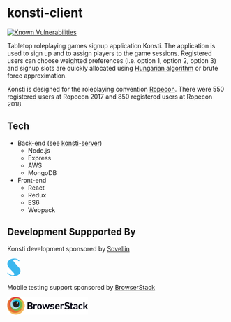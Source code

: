 # konsti-client

[![Known Vulnerabilities](https://snyk.io/test/github/archinowsk/konsti-client/badge.svg)](https://snyk.io/test/github/archinowsk/konsti-client)

Tabletop roleplaying games signup application Konsti. The application is used to sign up and to assign players to the game sessions. Registered users can choose weighted preferences (i.e. option 1, option 2, option 3) and signup slots are quickly allocated using [Hungarian algorithm](https://en.wikipedia.org/wiki/Hungarian_algorithm) or brute force approximation.

Konsti is designed for the roleplaying convention [Ropecon](https://ropecon.fi). There were 550 registered users at Ropecon 2017 and 850 registered users at Ropecon 2018.

## Tech

* Back-end (see [konsti-server](https://github.com/Archinowsk/konsti-server))
  * Node.js
  * Express
  * AWS
  * MongoDB
* Front-end
  * React
  * Redux
  * ES6
  * Webpack

## Development Suppported By

Konsti development sponsored by <a href="https://www.sovellin.com/">Sovellin</a>

<a href="https://www.sovellin.com/"><img src="https://github.com/Archinowsk/archinowsk.github.io/blob/master/assets/sovellin-logo.svg" height="40"></a>

Mobile testing support sponsored by <a href="https://www.browserstack.com/">BrowserStack</a>

<a href="https://www.browserstack.com/"><img src="https://github.com/Archinowsk/archinowsk.github.io/blob/master/assets/browserstack-logo.svg" height="40"></a>
